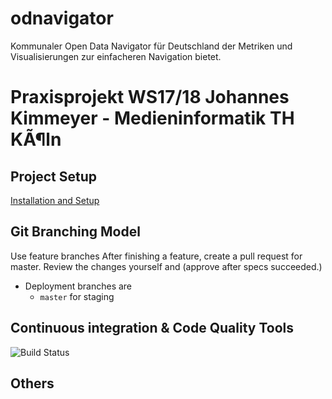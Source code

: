 # odnavigator
Kommunaler Open Data Navigator für Deutschland der Metriken und Visualisierungen zur einfacheren Navigation bietet.



# Praxisprojekt WS17/18 Johannes Kimmeyer - Medieninformatik TH KÃ¶ln

## Project Setup
[Installation and Setup](https://github.com/jkimmeyer/Praxisprojekt/blob/master/doc/install.md)

## Git Branching Model
Use feature branches
After finishing a feature, create a pull request for master. Review the changes yourself and (approve after specs succeeded.)
* Deployment branches are
  * ``master`` for staging

## Continuous integration & Code Quality Tools

![Build Status](https://travis-ci.com/jkimmeyer/Praxisprojekt.svg?token=RNrpHhqDGiujTBgM6w2s&branch=master)

## Others
